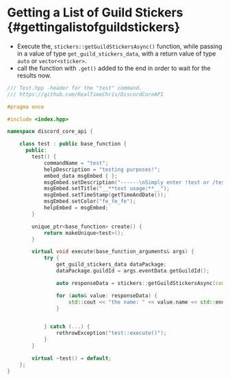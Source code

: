 Getting a List of Guild Stickers {#gettingalistofguildstickers}
============
- Execute the, `stickers::getGuildStickersAsync()` function, while passing in a value of type `get_guild_stickers_data`, with a return value of type `auto` or `vector<sticker>`.
- call the function with `.get()` added to the end in order to wait for the results now.

```cpp
/// Test.hpp -header for the "test" command.
/// https://github.com/RealTimeChris/DiscordCoreAPI

#pragma once

#include <index.hpp>

namespace discord_core_api {

	class test : public base_function {
	  public:
		test() {
			commandName = "test";
			helpDescription = "testing purposes!";
			embed_data msgEmbed { };
			msgEmbed.setDescription("------\nSimply enter !test or /test!\n------");
			msgEmbed.setTitle("__**test usage:**__");
			msgEmbed.setTimeStamp(getTimeAndDate());
			msgEmbed.setColor("fe_fe_fe");
			helpEmbed = msgEmbed;
		}

		unique_ptr<base_function> create() {
			return makeUnique<test>();
		}

		virtual void execute(base_function_arguments& args) {
			try {
				get_guild_stickers_data dataPackage;
				dataPackage.guildId = args.eventData.getGuildId();

				auto responseData = stickers::getGuildStickersAsync(const& dataPackage).get();

				for (auto& value: responseData) {
					std::cout << "the name: " << value.name << std::endl;
				}


			} catch (...) {
				rethrowException("test::execute()");
			}
		}

		virtual ~test() = default;
	};
}
```
